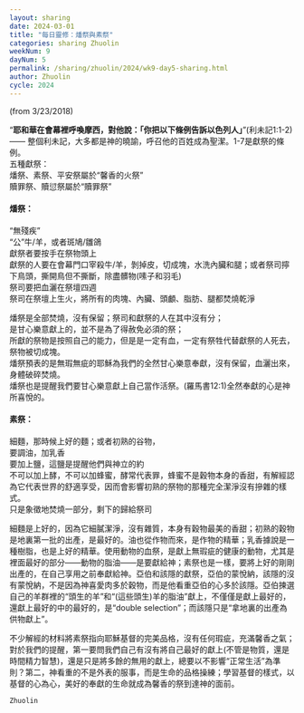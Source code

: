 ```yaml
---
layout: sharing
date: 2024-03-01
title: "每日靈修：燔祭與素祭"
categories: sharing Zhuolin
weekNum: 9
dayNum: 5
permalink: /sharing/zhuolin/2024/wk9-day5-sharing.html
author: Zhuolin
cycle: 2024
---
```

(from 3/23/2018)

“**耶和華在會幕裡呼喚摩西，對他說：「你把以下條例告訴以色列人」**”(利未記1:1-2)—— 整個利未記，大多都是神的曉諭，呼召他的百姓成為聖潔。1-7是獻祭的條例。  
五種獻祭：  
燔祭、素祭、平安祭屬於“馨香的火祭”  
贖罪祭、贖愆祭屬於“贖罪祭”  

#### 燔祭：  
“無殘疾”  
“公”牛/羊，或者斑鳩/雛鴿  
獻祭者要按手在祭物頭上  
獻祭的人要在會幕門口宰殺牛/羊，剝掉皮，切成塊，水洗內臟和腿；或者祭司擰下鳥頭，撕開鳥但不撕斷，除盡髒物(嗉子和羽毛)  
祭司要把血灑在祭壇四週  
祭司在祭壇上生火，將所有的肉塊、內臟、頭顱、脂肪、腿都焚燒乾淨  

燔祭是全部焚燒，沒有保留；祭司和獻祭的人在其中沒有分；  
是甘心樂意獻上的，並不是為了得赦免必須的祭；  
所獻的祭物是按照自己的能力，但是是一定有血，一定有祭牲代替獻祭的人死去，祭物被切成塊。  
燔祭預表的是無瑕無疵的耶穌為我們的全然甘心樂意奉獻，沒有保留，血灑出來，身體破碎焚燒。  
燔祭也是提醒我們要甘心樂意獻上自己當作活祭。(羅馬書12:1)全然奉獻的心是神所喜悅的。  

#### 素祭：  
細麵，那時候上好的麵；或者初熟的谷物，  
要調油，加乳香  
要加上鹽，這鹽是提醒他們與神立的約  
不可以加上酵，不可以加蜂蜜，酵常代表罪，蜂蜜不是穀物本身的香甜，有解經認為它代表世界的舒適享受，因而會影響初熟的祭物的那種完全潔淨沒有摻雜的樣式。  
只是象徵地焚燒一部分，剩下的歸給祭司  

細麵是上好的，因為它細膩潔淨，沒有雜質，本身有穀物最美的香甜；初熟的穀物是地裏第一批的出產，是最好的。油也從作物而來，是作物的精華；乳香據說是一種樹脂，也是上好的精華。使用動物的血祭，是獻上無瑕疵的健康的動物，尤其是裡面最好的部分——動物的脂油——是要獻給神；素祭也是一樣，要將上好的剛剛出產的，在自己享用之前奉獻給神。亞伯和該隱的獻祭，亞伯的蒙悅納，該隱的沒有蒙悅納，不是因為神喜愛肉多於穀物，而是他看重亞伯的心多於該隱。亞伯揀選自己的羊群裡的“頭生的羊”和“(這些頭生)羊的脂油”獻上，不僅僅是獻上最好的，還獻上最好的中的最好的，是“double selection”；而該隱只是“拿地裏的出產為供物獻上”。  

不少解經的材料將素祭指向耶穌基督的完美品格，沒有任何瑕疵，充滿馨香之氣；  
對於我們的提醒，第一要問我們自己有沒有將自己最好的獻上(不管是物質，還是時間精力智慧)，還是只是將多餘的無用的獻上，總要以不影響“正常生活”為準則？第二，神看重的不是外表的服事，而是生命的品格操練；學習基督的樣式，以基督的心為心，美好的奉獻的生命就成為馨香的祭到達神的面前。  

`Zhuolin`
